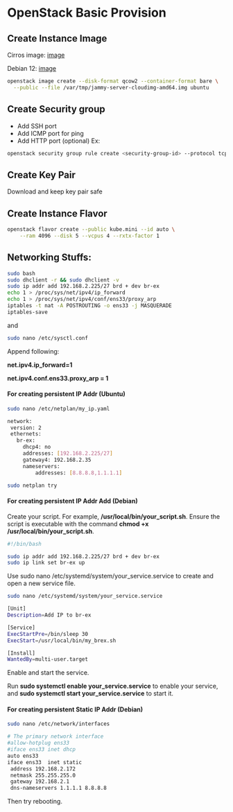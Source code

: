 # OpenStack Basic Provision

## Create Instance Image
Cirros image: [image](https://drive.google.com/file/d/1_2QpOGFHIb_rEivhUSJwBmeRxPC6RG01/view?usp=drive_link)

Debian 12: [image](https://drive.google.com/file/d/1dsbccaAoTJTFIGeIt6sS4J7BZI2S9roA/view?usp=drive_link)

```bash
openstack image create --disk-format qcow2 --container-format bare \
  --public --file /var/tmp/jammy-server-cloudimg-amd64.img ubuntu
```

## Create Security group
- Add SSH port
- Add ICMP port for ping
- Add HTTP port (optional)
Ex:
```bash
openstack security group rule create <security-group-id> --protocol tcp --dst-port 22 --remote-ip 0.0.0.0/0
```

## Create Key Pair
Download and keep key pair safe

## Create Instance Flavor
```bash
openstack flavor create --public kube.mini --id auto \
    --ram 4096 --disk 5 --vcpus 4 --rxtx-factor 1
```

## Networking Stuffs:
```bash
sudo bash
sudo dhclient -r && sudo dhclient -v
sudo ip addr add 192.168.2.225/27 brd + dev br-ex
echo 1 > /proc/sys/net/ipv4/ip_forward
echo 1 > /proc/sys/net/ipv4/conf/ens33/proxy_arp
iptables -t nat -A POSTROUTING -o ens33 -j MASQUERADE
iptables-save
```
and
```bash
sudo nano /etc/sysctl.conf
```
Append following:

**net.ipv4.ip_forward=1**

**net.ipv4.conf.ens33.proxy_arp = 1**

#### For creating persistent IP Addr (Ubuntu)
```bash
sudo nano /etc/netplan/my_ip.yaml
```

```bash
network:
 version: 2
 ethernets:
   br-ex:
     dhcp4: no
     addresses: [192.168.2.225/27]
     gateway4: 192.168.2.35
     nameservers:
         addresses: [8.8.8.8,1.1.1.1]
```

```bash
sudo netplan try
```

#### For creating persistent IP Addr Add (Debian)

Create your script. For example, **/usr/local/bin/your_script.sh**. Ensure the script is executable with the command **chmod +x /usr/local/bin/your_script.sh**.
```bash
#!/bin/bash

sudo ip addr add 192.168.2.225/27 brd + dev br-ex
sudo ip link set br-ex up
```
Use sudo nano /etc/systemd/system/your_service.service to create and open a new service file.
```bash
sudo nano /etc/systemd/system/your_service.service
```
```bash
[Unit]
Description=Add IP to br-ex

[Service]
ExecStartPre=/bin/sleep 30
ExecStart=/usr/local/bin/my_brex.sh

[Install]
WantedBy=multi-user.target
```
Enable and start the service. 

Run **sudo systemctl enable your_service.service** to enable your service, and **sudo systemctl start your_service.service** to start it.

#### For creating persistent Static IP Addr (Debian)
```bash
sudo nano /etc/network/interfaces
```

```bash
# The primary network interface
#allow-hotplug ens33
#iface ens33 inet dhcp
auto ens33
iface ens33  inet static
 address 192.168.2.172
 netmask 255.255.255.0
 gateway 192.168.2.1
 dns-nameservers 1.1.1.1 8.8.8.8
```

Then try rebooting.
